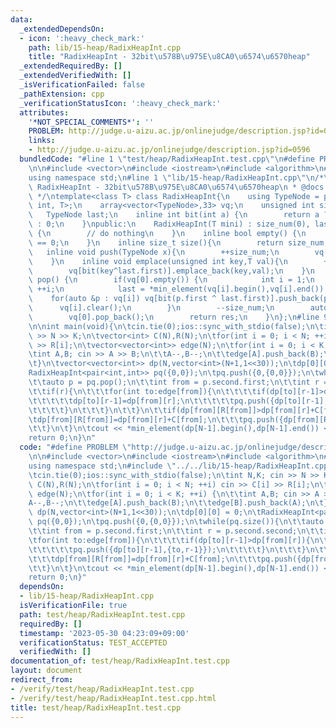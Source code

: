 ```yaml
---
data:
  _extendedDependsOn:
  - icon: ':heavy_check_mark:'
    path: lib/15-heap/RadixHeapInt.cpp
    title: "RadixHeapInt - 32bit\u578B\u975E\u8CA0\u6574\u6570heap"
  _extendedRequiredBy: []
  _extendedVerifiedWith: []
  _isVerificationFailed: false
  _pathExtension: cpp
  _verificationStatusIcon: ':heavy_check_mark:'
  attributes:
    '*NOT_SPECIAL_COMMENTS*': ''
    PROBLEM: http://judge.u-aizu.ac.jp/onlinejudge/description.jsp?id=0596
    links:
    - http://judge.u-aizu.ac.jp/onlinejudge/description.jsp?id=0596
  bundledCode: "#line 1 \"test/heap/RadixHeapInt.test.cpp\"\n#define PROBLEM \"http://judge.u-aizu.ac.jp/onlinejudge/description.jsp?id=0596\"\
    \n\n#include <vector>\n#include <iostream>\n#include <algorithm>\n#include <array>\n\
    using namespace std;\n#line 1 \"lib/15-heap/RadixHeapInt.cpp\"\n/*\n * @title\
    \ RadixHeapInt - 32bit\u578B\u975E\u8CA0\u6574\u6570heap\n * @docs md/heap/RadixHeapInt.md\n\
    \ */\ntemplate<class T> class RadixHeapInt{\n    using TypeNode = pair<unsigned\
    \ int, T>;\n    array<vector<TypeNode>,33> vq;\n    unsigned int size_num;\n \
    \   TypeNode last;\n    inline int bit(int a) {\n        return a ? 32 - __builtin_clz(a)\
    \ : 0;\n    }\npublic:\n    RadixHeapInt(T mini) : size_num(0), last(make_pair(0,mini))\
    \ {\n        // do nothing\n    }\n    inline bool empty() {\n        return size_num\
    \ == 0;\n    }\n    inline size_t size(){\n        return size_num;\n    }\n \
    \   inline void push(TypeNode x){\n        ++size_num;\n        vq[bit(x.first^last.first)].push_back(x);\n\
    \    }\n    inline void emplace(unsigned int key,T val){\n        ++size_num;\n\
    \        vq[bit(key^last.first)].emplace_back(key,val);\n    }\n    inline TypeNode\
    \ pop() {\n        if(vq[0].empty()) {\n            int i = 1;\n            while(vq[i].empty())\
    \ ++i;\n            last = *min_element(vq[i].begin(),vq[i].end());\n        \
    \    for(auto &p : vq[i]) vq[bit(p.first ^ last.first)].push_back(p);\n      \
    \      vq[i].clear();\n        }\n        --size_num;\n        auto res = vq[0].back();\n\
    \        vq[0].pop_back();\n        return res;\n    }\n};\n#line 9 \"test/heap/RadixHeapInt.test.cpp\"\
    \n\nint main(void){\n\tcin.tie(0);ios::sync_with_stdio(false);\n\tint N,K; cin\
    \ >> N >> K;\n\tvector<int> C(N),R(N);\n\tfor(int i = 0; i < N; ++i) cin >> C[i]\
    \ >> R[i];\n\tvector<vector<int>> edge(N);\n\tfor(int i = 0; i < K; ++i) {\n\t\
    \tint A,B; cin >> A >> B;\n\t\tA--,B--;\n\t\tedge[A].push_back(B);\n\t\tedge[B].push_back(A);\n\
    \t}\n\tvector<vector<int>> dp(N,vector<int>(N+1,1<<30));\n\tdp[0][0] = 0;\n\t\
    RadixHeapInt<pair<int,int>> pq({0,0});\n\tpq.push({0,{0,0}});\n\twhile(pq.size()){\n\
    \t\tauto p = pq.pop();\n\t\tint from = p.second.first;\n\t\tint r = p.second.second;\n\
    \t\tif(r){\n\t\t\tfor(int to:edge[from]){\n\t\t\t\tif(dp[to][r-1]>dp[from][r]){\n\
    \t\t\t\t\tdp[to][r-1]=dp[from][r];\n\t\t\t\t\tpq.push({dp[to][r-1],{to,r-1}});\n\
    \t\t\t\t}\n\t\t\t}\n\t\t}\n\t\tif(dp[from][R[from]]>dp[from][r]+C[from]){\n\t\t\
    \tdp[from][R[from]]=dp[from][r]+C[from];\n\t\t\tpq.push({dp[from][R[from]],{from,R[from]}});\n\
    \t\t}\n\t}\n\tcout << *min_element(dp[N-1].begin(),dp[N-1].end()) << endl;\n\t\
    return 0;\n}\n"
  code: "#define PROBLEM \"http://judge.u-aizu.ac.jp/onlinejudge/description.jsp?id=0596\"\
    \n\n#include <vector>\n#include <iostream>\n#include <algorithm>\n#include <array>\n\
    using namespace std;\n#include \"../../lib/15-heap/RadixHeapInt.cpp\"\n\nint main(void){\n\
    \tcin.tie(0);ios::sync_with_stdio(false);\n\tint N,K; cin >> N >> K;\n\tvector<int>\
    \ C(N),R(N);\n\tfor(int i = 0; i < N; ++i) cin >> C[i] >> R[i];\n\tvector<vector<int>>\
    \ edge(N);\n\tfor(int i = 0; i < K; ++i) {\n\t\tint A,B; cin >> A >> B;\n\t\t\
    A--,B--;\n\t\tedge[A].push_back(B);\n\t\tedge[B].push_back(A);\n\t}\n\tvector<vector<int>>\
    \ dp(N,vector<int>(N+1,1<<30));\n\tdp[0][0] = 0;\n\tRadixHeapInt<pair<int,int>>\
    \ pq({0,0});\n\tpq.push({0,{0,0}});\n\twhile(pq.size()){\n\t\tauto p = pq.pop();\n\
    \t\tint from = p.second.first;\n\t\tint r = p.second.second;\n\t\tif(r){\n\t\t\
    \tfor(int to:edge[from]){\n\t\t\t\tif(dp[to][r-1]>dp[from][r]){\n\t\t\t\t\tdp[to][r-1]=dp[from][r];\n\
    \t\t\t\t\tpq.push({dp[to][r-1],{to,r-1}});\n\t\t\t\t}\n\t\t\t}\n\t\t}\n\t\tif(dp[from][R[from]]>dp[from][r]+C[from]){\n\
    \t\t\tdp[from][R[from]]=dp[from][r]+C[from];\n\t\t\tpq.push({dp[from][R[from]],{from,R[from]}});\n\
    \t\t}\n\t}\n\tcout << *min_element(dp[N-1].begin(),dp[N-1].end()) << endl;\n\t\
    return 0;\n}"
  dependsOn:
  - lib/15-heap/RadixHeapInt.cpp
  isVerificationFile: true
  path: test/heap/RadixHeapInt.test.cpp
  requiredBy: []
  timestamp: '2023-05-30 04:23:09+09:00'
  verificationStatus: TEST_ACCEPTED
  verifiedWith: []
documentation_of: test/heap/RadixHeapInt.test.cpp
layout: document
redirect_from:
- /verify/test/heap/RadixHeapInt.test.cpp
- /verify/test/heap/RadixHeapInt.test.cpp.html
title: test/heap/RadixHeapInt.test.cpp
---
```

